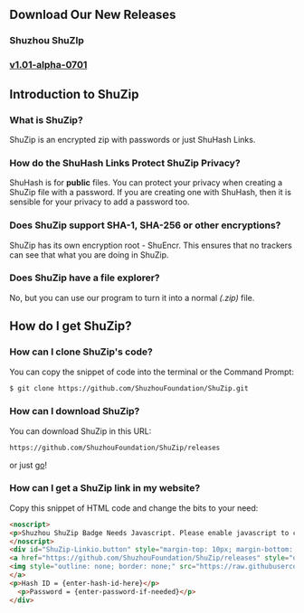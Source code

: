 ## Download Our New Releases
### Shuzhou ShuZIp
### [v1.01-alpha-0701](https://shuzhoufoundation.github.io/downloads)
## Introduction to ShuZip
### What is ShuZip?
ShuZip is an encrypted zip with passwords or just ShuHash Links.
### How do the ShuHash Links Protect ShuZip Privacy?
ShuHash is for **public** files. You can protect your privacy when creating a ShuZip file with a password. If you are creating one with ShuHash, then it is sensible for your privacy to add a password too.
### Does ShuZip support SHA-1, SHA-256 or other encryptions?
ShuZip has its own encryption root - ShuEncr. This ensures that no trackers can see that what you are doing in ShuZip.
### Does ShuZip have a file explorer?
No, but you can use our program to turn it into a normal *(.zip)* file.
## How do I get ShuZip?
### How can I clone ShuZip's code?
You can copy the snippet of code into the terminal or the Command Prompt:
```Markdown
$ git clone https://github.com/ShuzhouFoundation/ShuZip.git
```
### How can I download ShuZip?
You can download ShuZip in this URL:
```Markdown
https://github.com/ShuzhouFoundation/ShuZip/releases
```
or just [go](https://github.com/ShuzhouFoundation/ShuZip/releases)!
### How can I get a ShuZip link in my website?
Copy this snippet of HTML code and change the bits to your need:
```Markdown
<noscript>
<p>Shuzhou ShuZip Badge Needs Javascript. Please enable javascript to continue.</p>
</noscript>
<div id="ShuZip-Linkio.button" style="margin-top: 10px; margin-bottom: 10px;">
<a href="https://github.com/ShuzhouFoundation/ShuZip/releases" style="outline: none; border: none;">
<img style="outline: none; border: none;" src="https://raw.githubusercontent.com/ShuzhouFoundation/ShuZip/master/pictures/downloadzipviashuziphash.png" alt="Download ShuZip">
</a>
<p>Hash ID = {enter-hash-id-here}</p>
  <p>Password = {enter-password-if-needed}</p>
</div>
```

